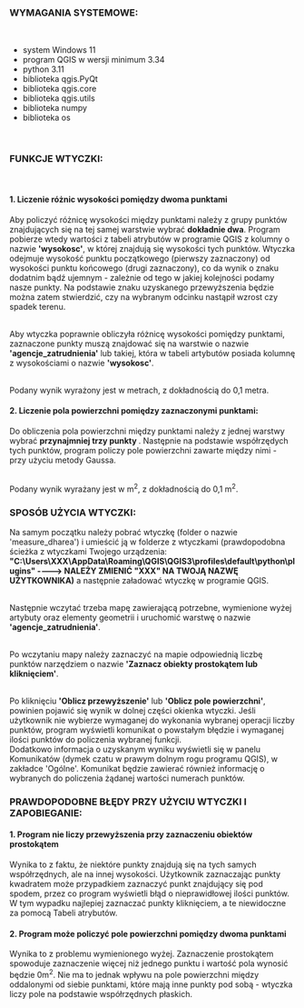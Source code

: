<html>
<body>
<h3>WYMAGANIA SYSTEMOWE:</h3> <br>

<ul>
<li>system Windows 11 
<li>program QGIS w wersji minimum 3.34
<li>python 3.11
<li>biblioteka qgis.PyQt
<li>biblioteka qgis.core
<li>biblioteka qgis.utils
<li>biblioteka numpy
<li>biblioteka os
</ul> <br>

<h3>FUNKCJE WTYCZKI:</h3><br>

<h4><b> 1. Liczenie różnic wysokości pomiędzy dwoma punktami </h4></b>

<p> Aby policzyć różnicę wysokości między punktami należy z grupy punktów znajdujących się na tej samej warstwie wybrać <b>dokładnie dwa</b>. Program pobierze wtedy wartości z tabeli atrybutów w programie QGIS z kolumny o nazwie <b>'wysokosc'</b>, w której znajdują się wysokości tych punktów. Wtyczka odejmuje wysokość punktu początkowego (pierwszy zaznaczony) od wysokości punktu końcowego (drugi zaznaczony), co da wynik o znaku dodatnim bądź ujemnym - zależnie od tego w jakiej kolejności podamy nasze punkty. Na podstawie znaku uzyskanego przewyższenia będzie można zatem stwierdzić, czy na wybranym odcinku nastąpił wzrost czy spadek terenu. <br><br>

Aby wtyczka poprawnie obliczyła różnicę wysokości pomiędzy punktami, zaznaczone punkty muszą znajdować się na warstwie o nazwie <b>'agencje_zatrudnienia'</b> lub takiej, która w tabeli artybutów posiada kolumnę z wysokościami o nazwie <b>'wysokosc'</b>.<br><br>

Podany wynik wyrażony jest w metrach, z dokładnością do 0,1 metra. </p> 

<h4><b> 2. Liczenie pola powierzchni pomiędzy zaznaczonymi punktami: </h4></b>

<p> Do obliczenia pola powierzchni między punktami należy z jednej warstwy wybrać <b> przynajmniej trzy punkty </b>. Następnie na podstawie współrzędych tych punktów, program policzy pole powierzchni zawarte między nimi - przy użyciu metody Gaussa. <br><br>

Podany wynik wyrażany jest w m<sup>2</sup>, z dokładnością do 0,1 m<sup>2</sup>.
</p>

<h3> SPOSÓB UŻYCIA WTYCZKI: </h3>

<p> Na samym początku należy pobrać wtyczkę (folder o nazwie 'measure_dharea') i umieścić ją w folderze z wtyczkami (prawdopodobna ścieżka z wtyczkami Twojego urządzenia: <b>"C:\Users\XXX\AppData\Roaming\QGIS\QGIS3\profiles\default\python\plugins" ----> NALEŻY ZMIENIĆ "XXX" NA TWOJĄ NAZWĘ UŻYTKOWNIKA)</b> a następnie załadować wtyczkę w programie QGIS. <br><br>

Następnie wczytać trzeba mapę zawierającą potrzebne, wymienione wyżej artybuty oraz elementy geometrii i uruchomić warstwę o nazwie <b>'agencje_zatrudnienia'</b>.  <br><br>

Po wczytaniu mapy należy zaznaczyć na mapie odpowiednią liczbę punktów narzędziem o nazwie <b>'Zaznacz obiekty prostokątem lub kliknięciem'</b>. <br><br>

Po kliknięciu <b>'Oblicz przewyższenie'</b> lub <b>'Oblicz pole powierzchni'</b>, powinien pojawić się wynik w dolnej części okienka wtyczki. Jeśli użytkownik nie wybierze wymaganej do wykonania wybranej operacji liczby punktów, program wyświetli komunikat o powstałym błędzie i wymaganej ilości punktów do policzenia wybranej funkcji.<br> 
Dodatkowo informacja o uzyskanym wyniku wyświetli się w panelu Komunikatów (dymek czatu w prawym dolnym rogu programu QGIS), w zakładce 'Ogólne'. Komunikat będzie zawierać również informację o wybranych do policzenia żądanej wartości numerach punktów.
</p>

<h3> PRAWDOPODOBNE BŁĘDY PRZY UŻYCIU WTYCZKI I ZAPOBIEGANIE: </h3>

<h4><b> 1. Program nie liczy przewyższenia przy zaznaczeniu obiektów prostokątem </h4></b>

<p> Wynika to z faktu, że niektóre punkty znajdują się na tych samych współrzędnych, ale na innej wysokości. Użytkownik zaznaczając punkty kwadratem może przypadkiem zaznaczyć punkt znajdujący się pod spodem, przez co program wyświetli błąd o nieprawidłowej ilości punktów. W tym wypadku najlepiej zaznaczać punkty kliknięciem, a te niewidoczne za pomocą Tabeli atrybutów. </p>

<h4><b> 2. Program może policzyć pole powierzchni pomiędzy dwoma punktami </h4></b>

<p> Wynika to z problemu wymienionego wyżej. Zaznaczenie prostokątem spowoduje zaznaczenie więcej niż jednego punktu i wartość pola wynosić będzie 0m<sup>2</sup>. Nie ma to jednak wpływu na pole powierzchni między oddalonymi od siebie punktami, które mają inne punkty pod sobą - wtyczka liczy pole na podstawie współrzędnych płaskich. </p> 


</body>
</html>

